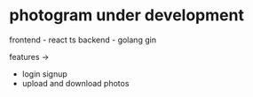 # photogram under development

frontend - react ts
backend - golang gin

features -> 
  * login signup
  * upload and download photos
